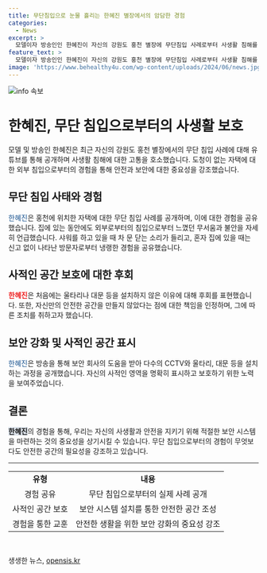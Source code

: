 ```yaml
---
title: 무단침입으로 눈물 흘리는 한혜진 별장에서의 암담한 경험
categories:
  - News
excerpt: >
  모델이자 방송인인 한혜진이 자신의 강원도 홍천 별장에 무단침입 사례로부터 사생활 침해를 호소했다. 최근 유튜브 채널을 통해 이를 공개하며 울타리와 대문을 설치하지 않은 것을 후회했다고 전했다. 무단침입 경험을 통해 당황과 고통을 토로하며 보다 안전한 환경을 만들기 위해 보안 조치를 취하고자 했다. 사적인 영역을 보호하고자 하는 의지를 드러내며 사생활을 침해당한 경험에 대해 우울함을 토로했다. 이에 대한 해결책으로 CCTV 및 보안 시스템을 설치하여 안전을 신경 쓰겠다는 의지를 표현했다.
feature_text: >
  모델이자 방송인인 한혜진이 자신의 강원도 홍천 별장에 무단침입 사례로부터 사생활 침해를 호소했다. 최근 유튜브 채널을 통해 이를 공개하며 울타리와 대문을 설치하지 않은 것을 후회했다고 전했다. 무단침입 경험을 통해 당황과 고통을 토로하며 보다 안전한 환경을 만들기 위해 보안 조치를 취하고자 했다. 사적인 영역을 보호하고자 하는 의지를 드러내며 사생활을 침해당한 경험에 대해 우울함을 토로했다. 이에 대한 해결책으로 CCTV 및 보안 시스템을 설치하여 안전을 신경 쓰겠다는 의지를 표현했다.
image: 'https://www.behealthy4u.com/wp-content/uploads/2024/06/news.jpg'
---
```


<p><img src="https://www.behealthy4u.com/wp-content/uploads/2024/06/news.jpg" alt="info 속보" /></p>

<h1>한혜진, 무단 침입으로부터의 사생활 보호</h1>

<p data-ke-size="size16">모델 및 방송인 한혜진은 최근 자신의 강원도 홍천 별장에서의 무단 침입 사례에 대해 유튜브를 통해 공개하며 사생활 침해에 대한 고통을 호소했습니다. 도청이 없는 자택에 대한 외부 침입으로부터의 경험을 통해 안전과 보안에 대한 중요성을 강조했습니다.</p>

<h2 data-ke-size="size26">무단 침입 사태와 경험</h2>

<p><span style="color: #1a5490;">한혜진</span>은 홍천에 위치한 자택에 대한 무단 침입 사례를 공개하며, 이에 대한 경험을 공유했습니다. 집에 있는 동안에도 외부로부터의 침입으로부터 느꼈던 무서움과 불안을 자세히 언급했습니다. 샤워를 하고 있을 때 차 문 닫는 소리가 들리고, 혼자 집에 있을 때는 신고 없이 나타난 방문자로부터 냉랭한 경험을 공유했습니다.</p>

<h2 data-ke-size="size26">사적인 공간 보호에 대한 후회</h2>

<p><b><span style="color: #ee2323;">한혜진</span></b>은 처음에는 울타리나 대문 등을 설치하지 않은 이유에 대해 후회를 표현했습니다. 또한, 자신만의 안전한 공간을 만들지 않았다는 점에 대한 책임을 인정하며, 그에 따른 조치를 취하고자 했습니다.</p>

<h2 data-ke-size="size26">보안 강화 및 사적인 공간 표시</h2>

<p><span style="color: #1a5490;">한혜진</span>은 방송을 통해 보안 회사의 도움을 받아 다수의 CCTV와 울타리, 대문 등을 설치하는 과정을 공개했습니다. 자신의 사적인 영역을 명확히 표시하고 보호하기 위한 노력을 보여주었습니다.</p>

<h2 data-ke-size="size26">결론</h2>

<p><b><span style="background-color: #21538527;">한혜진</span></b>의 경험을 통해, 우리는 자신의 사생활과 안전을 지키기 위해 적절한 보안 시스템을 마련하는 것의 중요성을 상기시킬 수 있습니다. 무단 침입으로부터의 경험이 무엇보다도 안전한 공간의 필요성을 강조하고 있습니다.</p>

<hr>

<table>
  <tr>
    <td style="text-align: center; height: 17px;"><b>유형</b></td>
    <td style="text-align: center; height: 17px;"><b>내용</b></td>
  </tr>
  <tr>
    <td style="text-align: center;">경험 공유</td>
    <td style="text-align: center;">무단 침입으로부터의 실제 사례 공개</td>
  </tr>
  <tr>
    <td style="text-align: center;">사적인 공간 보호</td>
    <td style="text-align: center;">보안 시스템 설치를 통한 안전한 공간 조성</td>
  </tr>
  <tr>
    <td style="text-align: center;">경험을 통한 교훈</td>
    <td style="text-align: center;">안전한 생활을 위한 보안 강화의 중요성 강조</td>
  </tr>
</table>

<p data-ke-size="size16">&nbsp;</p>
생생한 뉴스, <a href="https://opensis.kr" rel="dofollow">opensis.kr</a>


